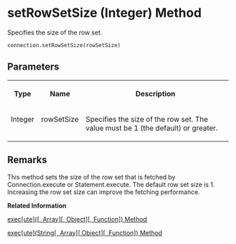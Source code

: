 <!-- loioe4b74810817e4076b6d763caa4f8ee9e -->

# setRowSetSize \(Integer\) Method

Specifies the size of the row set.



```
connection.setRowSetSize(rowSetSize)
```



<a name="loioe4b74810817e4076b6d763caa4f8ee9e__section_yzp_t45_x1b"/>

## Parameters


<table>
<tr>
<th valign="top">

Type



</th>
<th valign="top">

Name



</th>
<th valign="top">

Description



</th>
</tr>
<tr>
<td valign="top">

Integer



</td>
<td valign="top">

rowSetSize



</td>
<td valign="top">

Specifies the size of the row set. The value must be 1 \(the default\) or greater.



</td>
</tr>
</table>



<a name="loioe4b74810817e4076b6d763caa4f8ee9e__section_lzj_rwd_mgb"/>

## Remarks

This method sets the size of the row set that is fetched by Connection.execute or Statement.execute. The default row set size is 1. Increasing the row set size can improve the fetching performance.

**Related Information**  


[exec\[ute\]\(\[, Array\]\[, Object\]\[, Function\]\) Method](exec-ute-array-object-function-method-b7cae47.md "Executes the prepared SQL statement.")

[exec\[ute\]\(String\[, Array\]\[,Object\]\[, Function\]\) Method](exec-ute-string-array-object-function-method-1bec2bc.md "Executes the specified SQL statement.")

